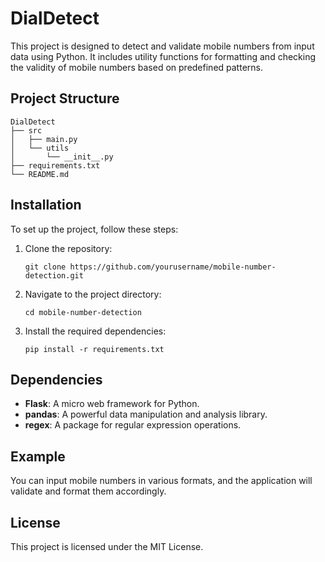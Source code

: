 # DialDetect
 
This project is designed to detect and validate mobile numbers from input data using Python. It includes utility functions for formatting and checking the validity of mobile numbers based on predefined patterns.

## Project Structure 

```
DialDetect
├── src
│   ├── main.py
│   └── utils
│       └── __init__.py
├── requirements.txt
└── README.md
```

## Installation

To set up the project, follow these steps:

1. Clone the repository:
   ```
   git clone https://github.com/yourusername/mobile-number-detection.git
   ```

2. Navigate to the project directory:
   ```
   cd mobile-number-detection
   ```

3. Install the required dependencies:
   ```
   pip install -r requirements.txt
   ```
## Dependencies

- **Flask**: A micro web framework for Python.
- **pandas**: A powerful data manipulation and analysis library.
- **regex**: A package for regular expression operations.


## Example

You can input mobile numbers in various formats, and the application will validate and format them accordingly.  



## License

This project is licensed under the MIT License.
